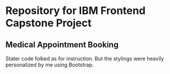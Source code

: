 # Repository for IBM Frontend Capstone Project

## Medical Appointment Booking 

Stater code folked as for instruction. But the stylings were heavily personalized by me using Bootstrap.